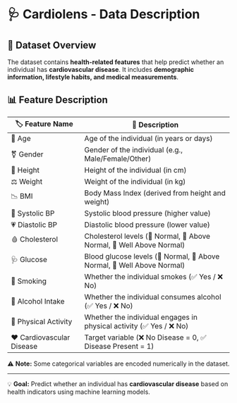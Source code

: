 # 🩺 Cardiolens - Data Description

## 📌 Dataset Overview  
The dataset contains **health-related features** that help predict whether an individual has **cardiovascular disease**. It includes **demographic information, lifestyle habits, and medical measurements**.

## 📊 Feature Description  

| 🏷️ Feature Name    | 📖 Description |
|------------------|-------------|
| 🧑‍ Age          | Age of the individual (in years or days) |
| ⚧️ Gender       | Gender of the individual (e.g., Male/Female/Other) |
| 📏 Height       | Height of the individual (in cm) |
| ⚖️ Weight       | Weight of the individual (in kg) |
| 📉 BMI          | Body Mass Index (derived from height and weight) |
| 💓 Systolic BP  | Systolic blood pressure (higher value) |
| 💗 Diastolic BP | Diastolic blood pressure (lower value) |
| 🩸 Cholesterol  | Cholesterol levels (📌 Normal, 🔺 Above Normal, 🔴 Well Above Normal) |
| 🩺 Glucose      | Blood glucose levels (📌 Normal, 🔺 Above Normal, 🔴 Well Above Normal) |
| 🚬 Smoking      | Whether the individual smokes (✅ Yes / ❌ No) |
| 🍷 Alcohol Intake | Whether the individual consumes alcohol (✅ Yes / ❌ No) |
| 🏃 Physical Activity | Whether the individual engages in physical activity (✅ Yes / ❌ No) |
| ❤️ Cardiovascular Disease | Target variable (❌ No Disease = 0, ✅ Disease Present = 1) |

⚠️ **Note:** Some categorical variables are encoded numerically in the dataset.  

---
💡 **Goal:** Predict whether an individual has **cardiovascular disease** based on health indicators using machine learning models.

